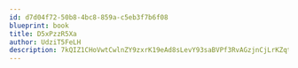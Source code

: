 ```yaml
---
id: d7d04f72-50b8-4bc8-859a-c5eb3f7b6f08
blueprint: book
title: D5xPzzR5Xa
author: UdziT5FeLH
description: 7kQIZ1CHoVwtCwlnZY9zxrK19eAd8sLevY93saBVPf3RvAGzjnCjLrKZqtiCA8zqrk3dA9V48lfGyrObnK5W8tj6PVoIIWEx5ndC
---
```

